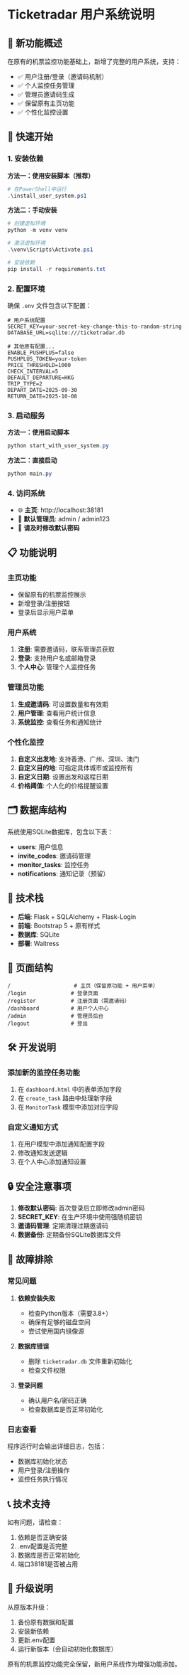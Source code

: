 # Ticketradar 用户系统说明

## 🎉 新功能概述

在原有的机票监控功能基础上，新增了完整的用户系统，支持：

- ✅ 用户注册/登录（邀请码机制）
- ✅ 个人监控任务管理
- ✅ 管理员邀请码生成
- ✅ 保留原有主页功能
- ✅ 个性化监控设置

## 🚀 快速开始

### 1. 安装依赖

**方法一：使用安装脚本（推荐）**
```powershell
# 在PowerShell中运行
.\install_user_system.ps1
```

**方法二：手动安装**
```powershell
# 创建虚拟环境
python -m venv venv

# 激活虚拟环境
.\venv\Scripts\Activate.ps1

# 安装依赖
pip install -r requirements.txt
```

### 2. 配置环境

确保 `.env` 文件包含以下配置：
```env
# 用户系统配置
SECRET_KEY=your-secret-key-change-this-to-random-string
DATABASE_URL=sqlite:///ticketradar.db

# 其他原有配置...
ENABLE_PUSHPLUS=false
PUSHPLUS_TOKEN=your-token
PRICE_THRESHOLD=1000
CHECK_INTERVAL=5
DEFAULT_DEPARTURE=HKG
TRIP_TYPE=2
DEPART_DATE=2025-09-30
RETURN_DATE=2025-10-08
```

### 3. 启动服务

**方法一：使用启动脚本**
```powershell
python start_with_user_system.py
```

**方法二：直接启动**
```powershell
python main.py
```

### 4. 访问系统

- 🌐 **主页**: http://localhost:38181
- 👤 **默认管理员**: admin / admin123
- 📝 **请及时修改默认密码**

## 📋 功能说明

### 主页功能
- 保留原有的机票监控展示
- 新增登录/注册按钮
- 登录后显示用户菜单

### 用户系统
1. **注册**: 需要邀请码，联系管理员获取
2. **登录**: 支持用户名或邮箱登录
3. **个人中心**: 管理个人监控任务

### 管理员功能
1. **生成邀请码**: 可设置数量和有效期
2. **用户管理**: 查看用户统计信息
3. **系统监控**: 查看任务和通知统计

### 个性化监控
1. **自定义出发地**: 支持香港、广州、深圳、澳门
2. **自定义目的地**: 可指定具体城市或监控所有
3. **自定义日期**: 设置出发和返程日期
4. **价格阈值**: 个人化的价格提醒设置

## 🗂️ 数据库结构

系统使用SQLite数据库，包含以下表：

- **users**: 用户信息
- **invite_codes**: 邀请码管理
- **monitor_tasks**: 监控任务
- **notifications**: 通知记录（预留）

## 🔧 技术栈

- **后端**: Flask + SQLAlchemy + Flask-Login
- **前端**: Bootstrap 5 + 原有样式
- **数据库**: SQLite
- **部署**: Waitress

## 📱 页面结构

```
/                    # 主页（保留原功能 + 用户菜单）
/login              # 登录页面
/register           # 注册页面（需邀请码）
/dashboard          # 用户个人中心
/admin              # 管理员后台
/logout             # 登出
```

## 🛠️ 开发说明

### 添加新的监控任务功能

1. 在 `dashboard.html` 中的表单添加字段
2. 在 `create_task` 路由中处理新字段
3. 在 `MonitorTask` 模型中添加对应字段

### 自定义通知方式

1. 在用户模型中添加通知配置字段
2. 修改通知发送逻辑
3. 在个人中心添加通知设置

## 🔒 安全注意事项

1. **修改默认密码**: 首次登录后立即修改admin密码
2. **SECRET_KEY**: 在生产环境中使用强随机密钥
3. **邀请码管理**: 定期清理过期邀请码
4. **数据备份**: 定期备份SQLite数据库文件

## 🐛 故障排除

### 常见问题

1. **依赖安装失败**
   - 检查Python版本（需要3.8+）
   - 确保有足够的磁盘空间
   - 尝试使用国内镜像源

2. **数据库错误**
   - 删除 `ticketradar.db` 文件重新初始化
   - 检查文件权限

3. **登录问题**
   - 确认用户名/密码正确
   - 检查数据库是否正常初始化

### 日志查看

程序运行时会输出详细日志，包括：
- 数据库初始化状态
- 用户登录/注册操作
- 监控任务执行情况

## 📞 技术支持

如有问题，请检查：
1. 依赖是否正确安装
2. .env配置是否完整
3. 数据库是否正常初始化
4. 端口38181是否被占用

## 🔄 升级说明

从原版本升级：
1. 备份原有数据和配置
2. 安装新依赖
3. 更新.env配置
4. 运行新版本（会自动初始化数据库）

原有的机票监控功能完全保留，新用户系统作为增强功能添加。
